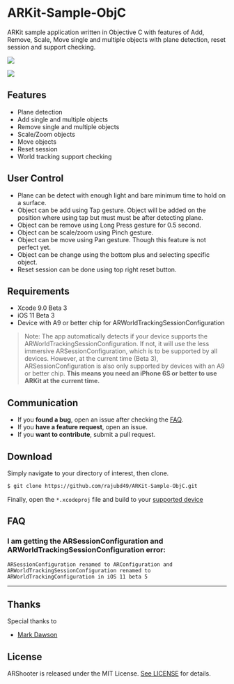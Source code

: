 # ARKit-Sample-ObjC
ARKit sample application written in Objective C with features of Add, Remove, Scale, Move single and multiple objects with plane detection, reset session and support checking.

![](http://oi68.tinypic.com/wh1ff7.jpg)

![](https://im4.ezgif.com/tmp/ezgif-4-19be6844ff.gif)

## Features

* Plane detection
* Add single and multiple objects
* Remove single and multiple objects
* Scale/Zoom objects
* Move objects
* Reset session
* World tracking support checking

## User Control

* Plane can be detect with enough light and bare minimum time to hold on a surface.
* Object can be add using Tap gesture. Object will be added on the position where using tap but must must be after detecting plane.
* Object can be remove using Long Press gesture for 0.5 second.
* Object can be scale/zoom using Pinch gesture.
* Object can be move using Pan gesture. Though this feature is not perfect yet.
* Object can be change using the bottom plus and selecting specific object.
* Reset session can be done using top right reset button.

## Requirements

* Xcode 9.0 Beta 3
* iOS 11 Beta 3
* Device with A9 or better chip for ARWorldTrackingSessionConfiguration

> Note: The app automatically detects if your device supports the ARWorldTrackingSessionConfiguration. If not, it will use the less immersive ARSessionConfiguration, which is to be supported by all devices. However, at the current time (Beta 3), ARSessionConfiguration is also only supported by devices with an A9 or better chip. **This means you need an iPhone 6S or better to use ARKit at the current time.**

## Communication

- If you **found a bug**, open an issue after checking the [FAQ](#faq).
- If you **have a feature request**, open an issue.
- If you **want to contribute**, submit a pull request.

## Download

Simply navigate to your directory of interest, then clone.

```bash
$ git clone https://github.com/rajubd49/ARKit-Sample-ObjC.git
```

Finally, open the `*.xcodeproj` file and build to your [supported device](#requirements)

## FAQ

### I am getting the ARSessionConfiguration and ARWorldTrackingSessionConfiguration error:

`ARSessionConfiguration renamed to ARConfiguration and ARWorldTrackingSessionConfiguration renamed to ARWorldTrackingConfiguration in iOS 11 beta 5`

---

## Thanks

Special thanks to

* [Mark Dawson](https://github.com/markdaws)

## License

ARShooter is released under the MIT License. [See LICENSE](https://github.com/rajubd49/ARKit-Sample-ObjC/blob/master/LICENSE) for details.
